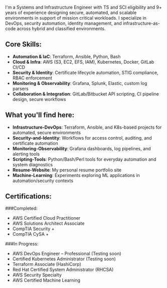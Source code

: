 I'm a Systems and Infrastructure Engineer with TS and SCI eligibility and 9+ years of experience designing secure, automated, and scalable environments in support of mission critical workloads. I specialize in DevOps, security automation, identity management, and infrastructure-as-code across hybrid and classified environments.

## Core Skills:
- **Automation & IaC**: Terraform, Ansible, Python, Bash
- **Cloud & Infra**: AWS (S3, EC2, EFS, IAM), Kubernetes, Docker, GitLab CI/CD
- **Security & Identity**: Certificate lifecycle automation, STIG compliance, RBAC enforcement
- **Monitoring & Observability**: Grafana, Splunk, Elastic, custom log parsers
- **Collaboration & Integration**: GitLab/Bitbucket API scripting, CI pipeline design, secure workflows

## What you'll find here:
- **Infrastructure-DevOps**:	Terraform, Ansible, and K8s-based projects for automated, secure environments
- **Security-and-Identity**: Workflows for access control, auditing, and certificate automation
- **Monitoring-Observability**:	Grafana dashboards, log pipelines, and alerting tools
- **Scripting-Tools**:	Python/Bash/Perl tools for everyday automation and system diagnostics
- **Resume-Website**:	My personal resume portfolio site
- **Machine-Learning**:	Experiments exploring ML applications in automation/security contexts

## Certifications:
###Completed:
- AWS Certified Cloud Practitioner
- AWS Solutions Architect Associate
- CompTIA Security +
- CompTIA CySA +

###In Progress:
- AWS DevOps Engineer – Professional (Testing soon)
- Certified Kubernetes Administrator (Testing soon)
- Terraform Associate (HashiCorp)
- Red Hat Certified System Administrator (RHCSA)
- AWS Security Specialty
- AWS Certified Machine Learning

<!--
**JosephDiNapoli/JosephDiNapoli** is a ✨ _special_ ✨ repository because its `README.md` (this file) appears on your GitHub profile.

Here are some ideas to get you started:

- 🔭 I’m currently working on ...
- 🌱 I’m currently learning ...
- 👯 I’m looking to collaborate on ...
- 🤔 I’m looking for help with ...
- 💬 Ask me about ...
- 📫 How to reach me: ...
- 😄 Pronouns: ...
- ⚡ Fun fact: ...
-->
